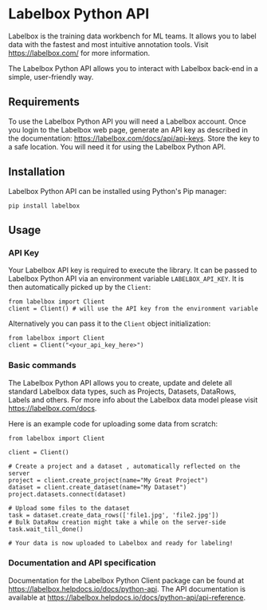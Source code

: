 # Labelbox Python API

Labelbox is the training data workbench for ML teams. It allows you to label
data with the fastest and most intuitive annotation tools. Visit
https://labelbox.com/ for more information.

The Labelbox Python API allows you to interact with Labelbox back-end in a
simple, user-friendly way.

## Requirements

To use the Labelbox Python API you will need a Labelbox account. Once you login
to the Labelbox web page, generate an API key as described in the documentation:
https://labelbox.com/docs/api/api-keys. Store the key to a safe location. You
will need it for using the Labelbox Python API.

## Installation

Labelbox Python API can be installed using Python's Pip manager:
```
pip install labelbox
```

## Usage

### API Key

Your Labelbox API key is required to execute the library. It can be passed to
Labelbox Python API via an environment variable `LABELBOX_API_KEY`. It is then
automatically picked up by the `Client`:
```
from labelbox import Client
client = Client() # will use the API key from the environment variable
```

Alternatively you can pass it to the `Client` object initialization:
```
from labelbox import Client
client = Client("<your_api_key_here>")
```

### Basic commands

The Labelbox Python API allows you to create, update and delete all standard
Labelbox data types, such as Projects, Datasets, DataRows, Labels and others.
For more info about the Labelbox data model please visit
https://labelbox.com/docs.

Here is an example code for uploading some data from scratch:
```
from labelbox import Client

client = Client()

# Create a project and a dataset , automatically reflected on the server
project = client.create_project(name="My Great Project")
dataset = client.create_dataset(name="My Dataset")
project.datasets.connect(dataset)

# Upload some files to the dataset
task = dataset.create_data_rows(['file1.jpg', 'file2.jpg'])
# Bulk DataRow creation might take a while on the server-side
task.wait_till_done()

# Your data is now uploaded to Labelbox and ready for labeling!
```

### Documentation and API specification

Documentation for the Labelbox Python Client package can be found at
https://labelbox.helpdocs.io/docs/python-api. The API documentation
is available at
https://labelbox.helpdocs.io/docs/python-api/api-reference.
